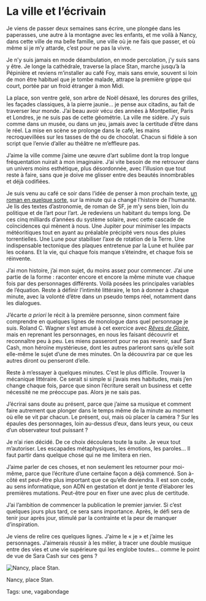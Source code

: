 # La ville et l’écrivain

Je viens de passer deux semaines sans écrire, une plongée dans les paperasses, une autre à la montagne avec les enfants, et me voilà à Nancy, dans cette ville de ma belle famille, une ville où je ne fais que passer, et où même si je m’y attarde, c’est pour ne pas la vivre.

Je n’y suis jamais en mode déambulation, en mode percolation, j’y suis sans y être. Je longe la cathédrale, traverse la place Stan, marche jusqu’à la Pépinière et reviens m’installer au café Foy, mais sans envie, souvent si loin de mon être habituel que je tombe malade, attrape la première grippe qui court, portée par un froid étranger à mon Midi.

La place, son ventre gelé, son arbre de Noël désaxé, les dorures des grilles, les façades classiques, à la pierre jaunie… je pense aux citadins, au fait de traverser leur monde. J’ai beau avoir vécu des années à Montpellier, Paris et Londres, je ne suis pas de cette géométrie. La ville me sidère. J’y suis comme dans un musée, ou dans un jeu, jamais avec la certitude d’être dans le réel. La mise en scène se prolonge dans le café, les mains recroquevillées sur les tasses de thé ou de chocolat. Chacun si fidèle à son script que l’envie d’aller au théâtre ne m’effleure pas.

J’aime la ville comme j’aime une œuvre d’art sublime dont la trop longue fréquentation nuirait à mon imaginaire. J’ai vite besoin de me retrouver dans un univers moins esthétique, plus désordonnée, avec l’illusion que tout reste à faire, sans que je doive me glisser entre des beautés innombrables et déjà codifiées.

Je suis venu au café ce soir dans l’idée de penser à mon prochain texte, [un roman en quelque sorte](http://blog.tcrouzet.com/2014/12/18/un-roman-en-365-jours), sur la minute qui a changé l’histoire de l’humanité. Je lis des textes d’astronomie, de roman de SF, je m’y sens bien, loin du politique et de l’art pour l’art. Je redeviens un habitant du temps long. De ces cinq milliards d’années du système solaire, avec cette cascade de coïncidences qui mènent à nous. Une Jupiter pour minimiser les impacts météoritiques tout en ayant au préalable précipité vers nous des pluies torrentielles. Une Lune pour stabiliser l’axe de rotation de la Terre. Une indispensable tectonique des plaques entretenue par la Lune et huilée par les océans. Et la vie, qui chaque fois manque s’éteindre, et chaque fois se réinvente.

J’ai mon histoire, j’ai mon sujet, du moins assez pour commencer. J’ai une partie de la forme : raconter encore et encore la même minute vue chaque fois par des personnages différents. Voilà posées les principales variables de l’équation. Reste à définir l’intimité littéraire, le ton à donner à chaque minute, avec la volonté d’être dans un pseudo temps réel, notamment dans les dialogues.

J’écarte *a priori* le récit à la première personne, sinon comment faire comprendre en quelques lignes de monologue dans quel personnage je suis. Roland C. Wagner s’est amusé à cet exercice avec [*Rêves de Gloire*](http://blog.tcrouzet.com/2012/08/06/roland-c-wagner-1960-2012/), mais en reprenant les personnages, en nous les faisant découvrir et reconnaître peu à peu. Les miens passeront pour ne pas revenir, sauf Sara Cash, mon héroïne mystérieuse, dont les autres parleront sans qu’elle soit elle-même le sujet d’une de mes minutes. On la découvrira par ce que les autres diront ou penseront d’elle.

Reste à m’essayer à quelques minutes. C’est le plus difficile. Trouver la mécanique littéraire. Ce serait si simple si j’avais mes habitudes, mais j’en change chaque fois, parce que sinon l’écriture serait un business et cette nécessité ne me préoccupe pas. Alors je ne sais pas.

J’écrirai sans doute au présent, parce que j’aime sa musique et comment faire autrement que plonger dans le temps même de la minute au moment où elle se vit par chacun. Le présent, oui, mais où placer la caméra ? Sur les épaules des personnages, loin au-dessus d’eux, dans leurs yeux, ou ceux d’un observateur tout puissant ?

Je n’ai rien décidé. De ce choix découlera toute la suite. Je veux tout m’autoriser. Les escapades métaphysiques, les émotions, les paroles… Il faut partir dans quelque chose qui ne me limitera en rien.

J’aime parler de ces choses, et non seulement les retourner pour moi-même, parce que l’écriture d’une certaine façon a déjà commencé. Son à-côté est peut-être plus important que ce qu’elle deviendra. Il est son code, au sens informatique, son ADN en gestation et dont je tente d’élaborer les premières mutations. Peut-être pour en fixer une avec plus de certitude.

J’ai l’ambition de commencer la publication le premier janvier. Si c’est quelques jours plus tard, ce sera sans importance. Après, le défi sera de tenir jour après jour, stimulé par la contrainte et la peur de manquer d’inspiration.

Je viens de relire ces quelques lignes. J’aime le « je » et j’aime les personnages. J’aimerais réussir à les mêler, à tracer une double musique entre des vies et une vie supérieure qui les englobe toutes… comme le point de vue de Sara Cash sur ces gens ?

![Nancy, place Stan.](http://blog.tcrouzet.comhttps://tcrouzet.com/images_tc/2014/12/stan.jpg)

Nancy, place Stan.



Tags: une, vagabondage